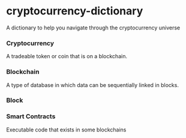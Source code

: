 # cryptocurrency-dictionary
A dictionary to help you navigate through the cryptocurrency universe

### Cryptocurrency
A tradeable token or coin that is on a blockchain.

### Blockchain
A type of database in which data can be sequentially linked in blocks.

### Block

### Smart Contracts
Executable code that exists in some blockchains

